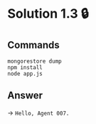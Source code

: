 # Solution 1.3 🔒

## Commands
```MongoDB
mongorestore dump
npm install
node app.js
```

## Answer

-> `Hello, Agent 007.`
